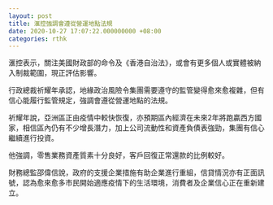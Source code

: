 ```yaml
---
layout: post
title: 滙控強調會遵從營運地點法規
date: 2020-10-27 17:07:22.000000000 +08:00
categories: rthk
---
```


滙控表示，關注美國財政部的命令及《香港自治法》，或會有更多個人或實體被納入制裁範圍，現正評估影響。

行政總裁祈耀年承認，地緣政治風險令集團需要遵守的監管變得愈來愈複雜，但有信心能履行監管規定，強調會遵從營運地點的法規。

祈耀年說，亞洲區正由疫情中較快恢復，亦預期區內經濟在未來2年將跑贏西方國家，相信區內仍有不少增長潛力，加上公司流動性和資產負債表強勁，集團有信心繼續進行投資。

他強調，零售業務資產質素十分良好，客戶回復正常還款的比例較好。

財務總監邵偉信說，政府的支援企業措施有助企業進行重組，信貸情況亦有正面訊號，認為愈來愈多市民開始適應疫情下的生活環境，消費者及企業信心正在重新建立。
